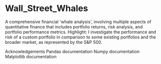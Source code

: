 # Wall_Street_Whales
A comprehensive financial 'whale analysis', involving multiple aspects of quantitative finance that includes portfolio returns, risk analysis, and portfolio performance metrics. Highlight: I investigate the performance and risk of a custom portfolio in comparison to some existing portfolios and the broader market, as represented by the S&amp;P 500.

Acknowledgements
Pandas documentation
Numpy documentation
Matplotlib documentation
